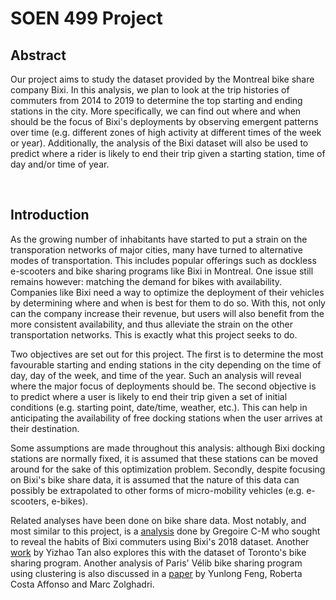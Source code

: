 # SOEN 499 Project

## Abstract

Our project aims to study the dataset provided by the Montreal bike share company Bixi. In this analysis, we plan to look at the trip histories of commuters from 2014 to 2019 to determine the top starting and ending stations in the city. More specifically, we can find out where and when should be the focus of Bixi's deployments by observing emergent patterns over time (e.g. different zones of high activity at different times of the week or year). Additionally, the analysis of the Bixi dataset will also be used to predict where a rider is likely to end their trip given a starting station, time of day and/or time of year.

<br>

## Introduction

As the growing number of inhabitants have started to put a strain on the transporation networks of major cities, many have turned to alternative modes of transportation. This includes popular offerings such as dockless e-scooters and bike sharing programs like Bixi in Montreal. One issue still remains however: matching the demand for bikes with availability. Companies like Bixi need a way to optimize the deployment of their vehicles by determining where and when is best for them to do so. With this, not only can the company increase their revenue, but users will also benefit from the more consistent availability, and thus alleviate the strain on the other transportation networks. This is exactly what this project seeks to do.

Two objectives are set out for this project. The first is to determine the most favourable starting and ending stations in the city depending on the time of day, day of the week, and time of the year. Such an analysis will reveal where the major focus of deployments should be. The second objective is to predict where a user is likely to end their trip given a set of initial conditions (e.g. starting point, date/time, weather, etc.). This can help in anticipating the availability of free docking stations when the user arrives at their destination.

Some assumptions are made throughout this analysis: although Bixi docking stations are normally fixed, it is assumed that these stations can be moved around for the sake of this optimization problem. Secondly, despite focusing on Bixi's bike share data, it is assumed that the nature of this data can possibly be extrapolated to other forms of micro-mobility vehicles (e.g. e-scooters, e-bikes).

Related analyses have been done on bike share data. Most notably, and most similar to this project, is a [analysis](https://towardsdatascience.com/understanding-bixi-commuters-an-analysis-of-montreals-bike-share-system-in-python-cb34de0e2304) done by Gregoire C-M who sought to reveal the habits of Bixi commuters using Bixi's 2018 dataset. Another [work](https://towardsdatascience.com/exploring-toronto-bike-share-ridership-using-python-3dc87d35cb62) by Yizhao Tan also explores this with the dataset of Toronto's bike sharing program. Another analysis of Paris' Vélib bike sharing program using clustering is also discussed in a [paper](https://hal.archives-ouvertes.fr/hal-01494490/document) by Yunlong Feng, Roberta Costa Affonso and Marc Zolghadri.
